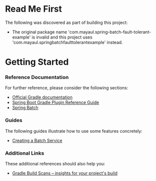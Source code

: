 # Read Me First
The following was discovered as part of building this project:

* The original package name 'com.mayaul.spring-batch-fault-tolerant-example' is invalid and this project uses 'com.mayaul.springbatchfaulttolerantexample' instead.

# Getting Started

### Reference Documentation
For further reference, please consider the following sections:

* [Official Gradle documentation](https://docs.gradle.org)
* [Spring Boot Gradle Plugin Reference Guide](https://docs.spring.io/spring-boot/docs/2.2.4.RELEASE/gradle-plugin/reference/html/)
* [Spring Batch](https://docs.spring.io/spring-boot/docs/2.2.4.RELEASE/reference/htmlsingle/#howto-batch-applications)

### Guides
The following guides illustrate how to use some features concretely:

* [Creating a Batch Service](https://spring.io/guides/gs/batch-processing/)

### Additional Links
These additional references should also help you:

* [Gradle Build Scans – insights for your project's build](https://scans.gradle.com#gradle)

